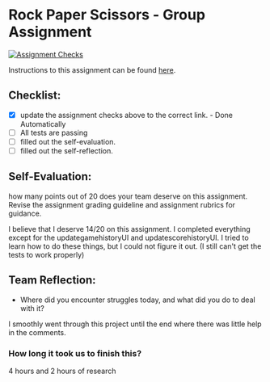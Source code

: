 Rock Paper Scissors - Group Assignment
===================================
[![Assignment Checks](https://s///github.com/IT3049C/3.Rock-paper-scissors/actions/workflows/classroom.yml/badge.svg)](https://s///github.com/IT3049C/3.Rock-paper-scissors/actions/workflows/classroom.yml)

Instructions to this assignment can be found [here](https://it3049c.github.io/Material/Assignments/3.Rock_Paper_Scissors/).

## Checklist:
- [x] update the assignment checks above to the correct link. - Done Automatically
- [ ] All tests are passing
- [ ] filled out the self-evaluation.
- [ ] filled out the self-reflection.

## Self-Evaluation: 
how many points out of 20 does your team deserve on this assignment. Revise the assignment grading guideline and assignment rubrics for guidance.

I believe that I deserve 14/20 on this assignment. I completed everything except for the updategamehistoryUI and updatescorehistoryUI.
I tried to learn how to do these things, but I could not figure it out. (I still can't get the tests to work properly)

## Team Reflection:
- Where did you encounter struggles today, and what did you do to deal with it?

I smoothly went through this project until the end where there was little help in the comments.

### How long it took us to finish this?

4 hours and 2 hours of research